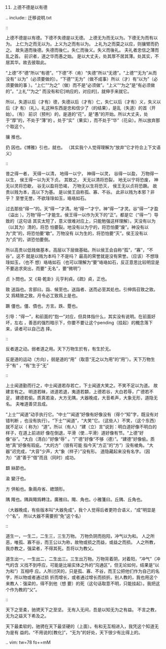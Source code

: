     
11. 上德不德是以有德

.. include:: 迁移说明.txt

::

  上德不德是以有德。下德不失德是以无德。
  上德无为而无以为。下德无为而有以为。
  上仁为之而无以为。上义为之而有以为。
  上礼为之而莫之以应，则攘臂而扔之。
  故失道而後德。失德而後仁。失仁而後义。失义而後礼。
  夫礼者忠信之薄而乱之首。
  前识者，道之华而愚之始。
  是以大丈夫，处其厚不居其薄。处其实，不居其华。故去彼取此。

“上德”不“德”所以“有德”。“下德”不（肯）“失德”所以“无德”。“上德”“无为”从而没有“
以为”（必须要做的）。“下德”“无为”（做不成事）所以（才）有“以为”（必须要做的事
）。“上仁”“为之”（做）而不是“必须做”。“上义”“为之”是“有必须做的”。“上礼”“为之”
而没有和它[响应的，对应的]，就伸手来就它。

所以，失道以后（才有）德，失德以后（才有）仁，失仁以后（才有）义，失义以后（才
有）（礼）。礼这种东西是忠和信少了（的结果），是乱（失道）的首（开始）。（有）
前识（预判）的，是道的“花”，是“愚”的开始。所以大丈夫，处于“厚”的，不处于“薄”的
。处于“实”（果实），而不处于“华”（花朵）。所以放弃那个取这个。

攘
  推也。

扔
  因也。《博雅》引也，就也。
  （其实我个人觉得理解为“放弃”它才符合上下文语义）

::

  昔之得一者，
  天得一以清，
  地得一以宁，
  神得一以灵，
  谷得一以盈，
  万物得一以生，
  侯王得一以为天下贞。
  其致之，
  天无以清将恐裂，
  地无以宁将恐废，
  神无以灵将恐歇，
  谷无以盈将恐竭，
  万物无以生将恐灭，
  侯王无以贞将恐蹶。
  故贵以贱为本，高以下为基。
  是以侯王自称孤、寡、不谷。
  此非以贱为本邪？非乎？
  至誉无誉。不欲琭琭如玉，珞珞如石。

过去那些“得一”的。天“得一”才清。地“得一”才宁。神“得一”才灵。谷“得一”才盈（溢出
）。万物“得一”才能生。侯王得一以作为天下的“正”。都是它（“得一”）导致的（这句话
其实太短了，意义很难对应上，只能勉强这样理解）。天没有以为（以其为）清的，将恐
怕要裂。地没有以为宁的，将恐怕要“废”。神没有以为“灵”的，将恐怕要“歇”。万物没有
以为生的，将恐怕要“灭”。侯王没有以为“贞”的，讲恐怕要倒。

所以高贵以低贱做基本，高层以下层做基础。所以侯王会自称“孤”，“寡”，“不谷”。这不
就是以贱为本吗？不是吗？ 最高的荣誉就是没有荣誉。（应该）不想琭琭如玉，（也不
想）珞珞如石（也可以理解为“要”珞珞如石，反正意思比较明显是不要追求突出，而要“
无名”，要“微明”）

贞
  卜問也。又《易·乾卦》元亨利貞。《疏》貞，正也。

致
  送詣也。言部曰。詣、候至也。送詣者、送而必至其処也。引伸爲召致之致。又
  爲精致之致。月令必工致爲上是也。

蹶
  僵也。僵、僨也。方言。跌、蹷也。

引导：“得一”，和前面的“抱一”对应，但具体指什么，其实没有说明。在前面好坏，左右
，善恶的强烈暗示下，你要不要让这个pending（挂起）的概念落下来，读者可以自己选
择。

::

  反者道之动。弱者道之用。天下万物生於有，有生於无。

反是道的运动（方向），弱是道的“用”（取意“无之以为用”的“用”）。天下万物生于“有”
，“有”生于“无”
  
::

  上士闻道勤而行之，中士闻道若存若亡，下士闻道大笑之。不笑不足以为道。
  故建言有之。
  明道若昧，进道若退，夷道若纇，上德若谷，大白若辱，广德若不足，
  建德若偷。质真若渝，大方无隅，大器晚成，大音希声，大象无形，道隐无名。
  夫唯道善贷且成。

“上士”“闻道”动手执行它。“中士”“闻道”好像有好像没有（得个“知”字，既没有对错判断
，也没有执行）。“下士”“闻道”，“大笑”它。（这些人）不笑，（这个东西）就不足以（
称为）“道”。所以（有人）“建（立）言”说到：明白道好像不明白的样子，在道上前进好
像在倒退，平滑（使...平滑）道好像有节。“上德”好像“谷”。“大白（清白）”好像“辱”
。“广德”好像“不够（德）”。“建德”好像偷。质地“真”好像有瑕疵。“大的方”（很有可能
指今天“方正”的“方”）没有棱角。“大器”迟完成，“大音”少声，大“象（样子）”没有形。
道隐藏起来没有名字。（因为）“道”善于“借”而且（同时）成功。

纇
  絲節也。

渝
  變汙也。

方
  併船也。象兩舟省、緫頭形。

隅
  陬也。隅與陬爲轉注。廣雅曰。陬、角也。小雅箋曰。丘隅、丘角也。

（大器晚成，有些版本叫“大器免成”，我个人觉得后者更符合语义，“成”明显是个“名”，
所以大器不需要担“免”这个名）

::

  道生一，一生二，二生三，三生万物。
  万物负阴而抱阳，冲气以为和。
  人之所恶，唯孤、寡不谷，而王公以为称，故物或损之而益，或益之而损。
  人之所教，我亦教之，强梁者，不得其死。吾将以为教父。

道生出一，一生出二，二生出三。三生出万物。万物背着阴，对着阳，“冲气”（冲气的含
义找不到呼应，可能是比喻实体之外的“沟通区”，但无论如何，结果是“以为和”）互相呼
应。人所讨厌的，只是孤、寡、不谷，而王公把他们作为自己的名字，所以物或者通过损
折而增长，或者通过增长而损折。别人教的，我也用这个来教人：强梁的，得不到他（想
要）的死（这句话取意不明，只能挂起）。我把这个作为教的“父”。

::

  天下之至柔，驰骋天下之至坚。
  无有入无间，吾是以知无为之有益。
  不言之教，无为之益天下希及之。

天下最柔软的，驰骋在天下最坚硬的（上面）。有和无互相进入，我凭这个知道无为是有
益的。“不用说的[教化]”，“无为”的好处，天下很少有比得上的。

.. vim: tw=78 fo+=mM

